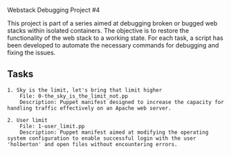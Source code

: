 Webstack Debugging Project #4

This project is part of a series aimed at debugging broken or bugged web stacks within isolated containers.
The objective is to restore the functionality of the web stack to a working state. 
For each task, a script has been developed to automate the necessary commands for debugging and fixing the issues.


Tasks
-----
    1. Sky is the limit, let's bring that limit higher
        File: 0-the_sky_is_the_limit_not.pp
        Description: Puppet manifest designed to increase the capacity for handling traffic effectively on an Apache web server.

    2. User limit
        File: 1-user_limit.pp
        Description: Puppet manifest aimed at modifying the operating system configuration to enable successful login with the user 'holberton' and open files without encountering errors.
